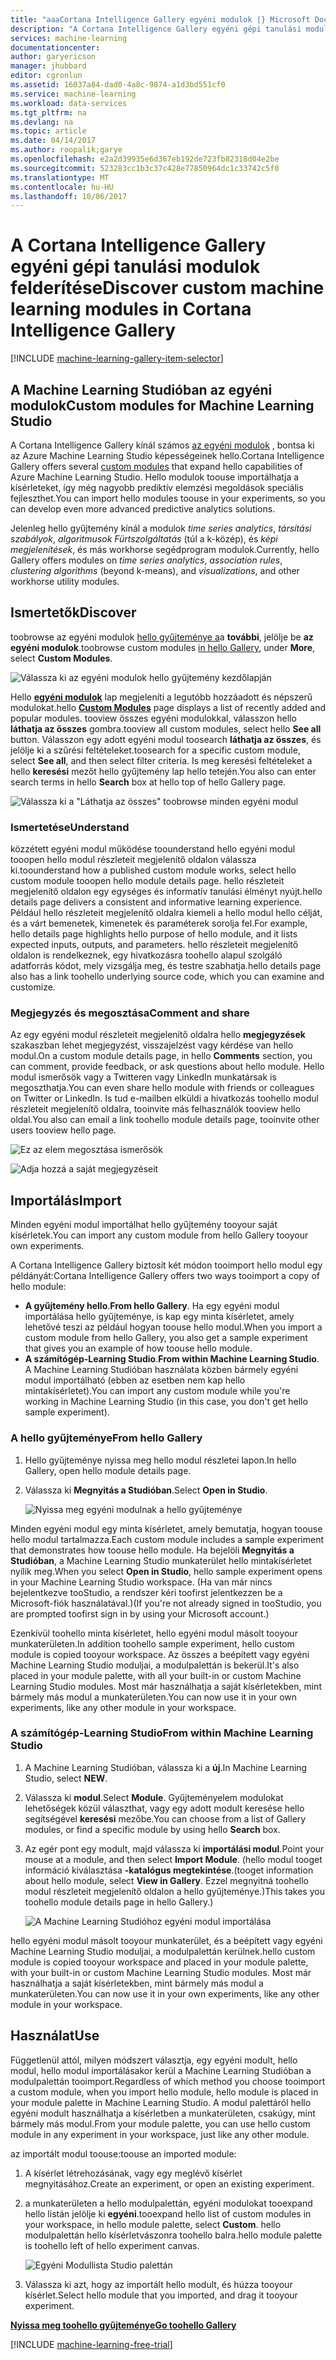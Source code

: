 ```yaml
---
title: "aaaCortana Intelligence Gallery egyéni modulok |} Microsoft Docs"
description: "A Cortana Intelligence Gallery egyéni gépi tanulási modulok felderítése."
services: machine-learning
documentationcenter: 
author: garyericson
manager: jhubbard
editor: cgronlun
ms.assetid: 16037a84-dad0-4a8c-9874-a1d3bd551cf0
ms.service: machine-learning
ms.workload: data-services
ms.tgt_pltfrm: na
ms.devlang: na
ms.topic: article
ms.date: 04/14/2017
ms.author: roopalik;garye
ms.openlocfilehash: e2a2d39935e6d367eb192de723fb82318d04e2be
ms.sourcegitcommit: 523283cc1b3c37c428e77850964dc1c33742c5f0
ms.translationtype: MT
ms.contentlocale: hu-HU
ms.lasthandoff: 10/06/2017
---
```

# <a name="discover-custom-machine-learning-modules-in-cortana-intelligence-gallery"></a><span data-ttu-id="7cfe7-103">A Cortana Intelligence Gallery egyéni gépi tanulási modulok felderítése</span><span class="sxs-lookup"><span data-stu-id="7cfe7-103">Discover custom machine learning modules in Cortana Intelligence Gallery</span></span>
[!INCLUDE [machine-learning-gallery-item-selector](../../includes/machine-learning-gallery-item-selector.md)]

## <a name="custom-modules-for-machine-learning-studio"></a><span data-ttu-id="7cfe7-104">A Machine Learning Studióban az egyéni modulok</span><span class="sxs-lookup"><span data-stu-id="7cfe7-104">Custom modules for Machine Learning Studio</span></span>
<span data-ttu-id="7cfe7-105">A Cortana Intelligence Gallery kínál számos [az egyéni modulok](https://gallery.cortanaintelligence.com/customModules) , bontsa ki az Azure Machine Learning Studio képességeinek hello.</span><span class="sxs-lookup"><span data-stu-id="7cfe7-105">Cortana Intelligence Gallery offers several [custom modules](https://gallery.cortanaintelligence.com/customModules) that expand hello capabilities of Azure Machine Learning Studio.</span></span> <span data-ttu-id="7cfe7-106">Hello modulok toouse importálhatja a kísérleteket, így még nagyobb prediktív elemzési megoldások speciális fejleszthet.</span><span class="sxs-lookup"><span data-stu-id="7cfe7-106">You can import hello modules toouse in your experiments, so you can develop even more advanced predictive analytics solutions.</span></span>

<span data-ttu-id="7cfe7-107">Jelenleg hello gyűjtemény kínál a modulok *time series analytics*, *társítási szabályok*, *algoritmusok Fürtszolgáltatás* (túl a k-közép), és  *képi megjelenítések*, és más workhorse segédprogram modulok.</span><span class="sxs-lookup"><span data-stu-id="7cfe7-107">Currently, hello Gallery offers modules on *time series analytics*, *association rules*, *clustering algorithms* (beyond k-means), and *visualizations*, and other workhorse utility modules.</span></span>


## <a name="discover"></a><span data-ttu-id="7cfe7-108">Ismertetők</span><span class="sxs-lookup"><span data-stu-id="7cfe7-108">Discover</span></span>
<span data-ttu-id="7cfe7-109">toobrowse az egyéni modulok [hello gyűjteménye a](http://gallery.cortanaintelligence.com)a **további**, jelölje be **az egyéni modulok**.</span><span class="sxs-lookup"><span data-stu-id="7cfe7-109">toobrowse custom modules [in hello Gallery](http://gallery.cortanaintelligence.com), under **More**, select **Custom Modules**.</span></span>

![Válassza ki az egyéni modulok hello gyűjtemény kezdőlapján](media/machine-learning-gallery-custom-modules/select-custom-modules-in-gallery.png)

<span data-ttu-id="7cfe7-111">Hello  **[egyéni modulok](https://gallery.cortanaintelligence.com/customModules)**  lap megjeleníti a legutóbb hozzáadott és népszerű modulokat.</span><span class="sxs-lookup"><span data-stu-id="7cfe7-111">hello **[Custom Modules](https://gallery.cortanaintelligence.com/customModules)** page displays a list of recently added and popular modules.</span></span> <span data-ttu-id="7cfe7-112">tooview összes egyéni modulokkal, válasszon hello **láthatja az összes** gombra.</span><span class="sxs-lookup"><span data-stu-id="7cfe7-112">tooview all custom modules, select hello **See all** button.</span></span> <span data-ttu-id="7cfe7-113">Válasszon egy adott egyéni modul toosearch **láthatja az összes**, és jelölje ki a szűrési feltételeket.</span><span class="sxs-lookup"><span data-stu-id="7cfe7-113">toosearch for a specific custom module, select **See all**, and then select filter criteria.</span></span> <span data-ttu-id="7cfe7-114">Is meg keresési feltételeket a hello **keresési** mezőt hello gyűjtemény lap hello tetején.</span><span class="sxs-lookup"><span data-stu-id="7cfe7-114">You also can enter search terms in hello **Search** box at hello top of hello Gallery page.</span></span>

![Válassza ki a "Láthatja az összes" toobrowse minden egyéni modul](media/machine-learning-gallery-custom-modules/click-see-all-for-all-custom-modules.png)

### <a name="understand"></a><span data-ttu-id="7cfe7-116">Ismertetése</span><span class="sxs-lookup"><span data-stu-id="7cfe7-116">Understand</span></span>

<span data-ttu-id="7cfe7-117">közzétett egyéni modul működése toounderstand hello egyéni modul tooopen hello modul részleteit megjelenítő oldalon válassza ki.</span><span class="sxs-lookup"><span data-stu-id="7cfe7-117">toounderstand how a published custom module works, select hello custom module tooopen hello module details page.</span></span> <span data-ttu-id="7cfe7-118">hello részleteit megjelenítő oldalon egy egységes és informatív tanulási élményt nyújt.</span><span class="sxs-lookup"><span data-stu-id="7cfe7-118">hello details page delivers a consistent and informative learning experience.</span></span> <span data-ttu-id="7cfe7-119">Például hello részleteit megjelenítő oldalra kiemeli a hello modul hello célját, és a várt bemenetek, kimenetek és paraméterek sorolja fel.</span><span class="sxs-lookup"><span data-stu-id="7cfe7-119">For example, hello details page highlights hello purpose of hello module, and it lists expected inputs, outputs, and parameters.</span></span> <span data-ttu-id="7cfe7-120">hello részleteit megjelenítő oldalon is rendelkeznek, egy hivatkozásra toohello alapul szolgáló adatforrás kódot, mely vizsgálja meg, és testre szabhatja.</span><span class="sxs-lookup"><span data-stu-id="7cfe7-120">hello details page also has a link toohello underlying source code, which you can examine and customize.</span></span>

### <a name="comment-and-share"></a><span data-ttu-id="7cfe7-121">Megjegyzés és megosztása</span><span class="sxs-lookup"><span data-stu-id="7cfe7-121">Comment and share</span></span>
<span data-ttu-id="7cfe7-122">Az egy egyéni modul részleteit megjelenítő oldalra hello **megjegyzések** szakaszban lehet megjegyzést, visszajelzést vagy kérdése van hello modul.</span><span class="sxs-lookup"><span data-stu-id="7cfe7-122">On a custom module details page, in hello **Comments** section, you can comment, provide feedback, or ask questions about hello module.</span></span> <span data-ttu-id="7cfe7-123">Hello modul ismerősök vagy a Twitteren vagy LinkedIn munkatársak is megoszthatja.</span><span class="sxs-lookup"><span data-stu-id="7cfe7-123">You can even share hello module with friends or colleagues on Twitter or LinkedIn.</span></span> <span data-ttu-id="7cfe7-124">Is tud e-mailben elküldi a hivatkozás toohello modul részleteit megjelenítő oldalra, tooinvite más felhasználók tooview hello oldal.</span><span class="sxs-lookup"><span data-stu-id="7cfe7-124">You also can email a link toohello module details page, tooinvite other users tooview hello page.</span></span>

![Ez az elem megosztása ismerősök](media/machine-learning-gallery-how-to-use-contribute-publish/share-links.png)

![Adja hozzá a saját megjegyzéseit](media/machine-learning-gallery-how-to-use-contribute-publish/comments.png)

## <a name="import"></a><span data-ttu-id="7cfe7-127">Importálás</span><span class="sxs-lookup"><span data-stu-id="7cfe7-127">Import</span></span>
<span data-ttu-id="7cfe7-128">Minden egyéni modul importálhat hello gyűjtemény tooyour saját kísérletek.</span><span class="sxs-lookup"><span data-stu-id="7cfe7-128">You can import any custom module from hello Gallery tooyour own experiments.</span></span>

<span data-ttu-id="7cfe7-129">A Cortana Intelligence Gallery biztosít két módon tooimport hello modul egy példányát:</span><span class="sxs-lookup"><span data-stu-id="7cfe7-129">Cortana Intelligence Gallery offers two ways tooimport a copy of hello module:</span></span>

* <span data-ttu-id="7cfe7-130">**A gyűjtemény hello**.</span><span class="sxs-lookup"><span data-stu-id="7cfe7-130">**From hello Gallery**.</span></span> <span data-ttu-id="7cfe7-131">Ha egy egyéni modul importálása hello gyűjteménye, is kap egy minta kísérletet, amely lehetővé teszi az például hogyan toouse hello modul.</span><span class="sxs-lookup"><span data-stu-id="7cfe7-131">When you import a custom module from hello Gallery, you also get a sample experiment that gives you an example of how toouse hello module.</span></span>
* <span data-ttu-id="7cfe7-132">**A számítógép-Learning Studio**.</span><span class="sxs-lookup"><span data-stu-id="7cfe7-132">**From within Machine Learning Studio**.</span></span> <span data-ttu-id="7cfe7-133">A Machine Learning Studióban használata közben bármely egyéni modul importálható (ebben az esetben nem kap hello mintakísérletet).</span><span class="sxs-lookup"><span data-stu-id="7cfe7-133">You can import any custom module while you're working in Machine Learning Studio (in this case, you don't get hello sample experiment).</span></span>

### <a name="from-hello-gallery"></a><span data-ttu-id="7cfe7-134">A hello gyűjteménye</span><span class="sxs-lookup"><span data-stu-id="7cfe7-134">From hello Gallery</span></span>

1. <span data-ttu-id="7cfe7-135">Hello gyűjteménye nyissa meg hello modul részletei lapon.</span><span class="sxs-lookup"><span data-stu-id="7cfe7-135">In hello Gallery, open hello module details page.</span></span> 
2. <span data-ttu-id="7cfe7-136">Válassza ki **Megnyitás a Studióban**.</span><span class="sxs-lookup"><span data-stu-id="7cfe7-136">Select **Open in Studio**.</span></span>
   
    ![Nyissa meg egyéni modulnak a hello gyűjteménye](media/machine-learning-gallery-custom-modules/open-custom-module-from-gallery.png)
   
<span data-ttu-id="7cfe7-138">Minden egyéni modul egy minta kísérletet, amely bemutatja, hogyan toouse hello modul tartalmazza.</span><span class="sxs-lookup"><span data-stu-id="7cfe7-138">Each custom module includes a sample experiment that demonstrates how toouse hello module.</span></span> <span data-ttu-id="7cfe7-139">Ha bejelöli **Megnyitás a Studióban**, a Machine Learning Studio munkaterület hello mintakísérletet nyílik meg.</span><span class="sxs-lookup"><span data-stu-id="7cfe7-139">When you select **Open in Studio**, hello sample experiment opens in your Machine Learning Studio workspace.</span></span> <span data-ttu-id="7cfe7-140">(Ha van már nincs bejelentkezve tooStudio, a rendszer kéri toofirst jelentkezzen be a Microsoft-fiók használatával.)</span><span class="sxs-lookup"><span data-stu-id="7cfe7-140">(If you're not already signed in tooStudio, you are prompted toofirst sign in by using your Microsoft account.)</span></span>

<span data-ttu-id="7cfe7-141">Ezenkívül toohello minta kísérletet, hello egyéni modul másolt tooyour munkaterületen.</span><span class="sxs-lookup"><span data-stu-id="7cfe7-141">In addition toohello sample experiment, hello custom module is copied tooyour workspace.</span></span> <span data-ttu-id="7cfe7-142">Az összes a beépített vagy egyéni Machine Learning Studio moduljai, a modulpalettán is bekerül.</span><span class="sxs-lookup"><span data-stu-id="7cfe7-142">It's also placed in your module palette, with all your built-in or custom Machine Learning Studio modules.</span></span> <span data-ttu-id="7cfe7-143">Most már használhatja a saját kísérletekben, mint bármely más modul a munkaterületen.</span><span class="sxs-lookup"><span data-stu-id="7cfe7-143">You can now use it in your own experiments, like any other module in your workspace.</span></span>

### <a name="from-within-machine-learning-studio"></a><span data-ttu-id="7cfe7-144">A számítógép-Learning Studio</span><span class="sxs-lookup"><span data-stu-id="7cfe7-144">From within Machine Learning Studio</span></span>

1. <span data-ttu-id="7cfe7-145">A Machine Learning Studióban, válassza ki a **új**.</span><span class="sxs-lookup"><span data-stu-id="7cfe7-145">In Machine Learning Studio, select **NEW**.</span></span>
2. <span data-ttu-id="7cfe7-146">Válassza ki **modul**.</span><span class="sxs-lookup"><span data-stu-id="7cfe7-146">Select **Module**.</span></span> <span data-ttu-id="7cfe7-147">Gyűjteményelem modulokat lehetőségek közül választhat, vagy egy adott modult keresése hello segítségével **keresési** mezőbe.</span><span class="sxs-lookup"><span data-stu-id="7cfe7-147">You can choose from a list of Gallery modules, or find a specific module by using hello **Search** box.</span></span>
3. <span data-ttu-id="7cfe7-148">Az egér pont egy modult, majd válassza ki **importálási modul**.</span><span class="sxs-lookup"><span data-stu-id="7cfe7-148">Point your mouse at a module, and then select **Import Module**.</span></span> <span data-ttu-id="7cfe7-149">(hello modul tooget információ kiválasztása **-katalógus megtekintése**.</span><span class="sxs-lookup"><span data-stu-id="7cfe7-149">(tooget information about hello module, select **View in Gallery**.</span></span> <span data-ttu-id="7cfe7-150">Ezzel megnyitná toohello modul részleteit megjelenítő oldalon a hello gyűjteménye.)</span><span class="sxs-lookup"><span data-stu-id="7cfe7-150">This takes you toohello module details page in hello Gallery.)</span></span>
   
    ![A Machine Learning Studióhoz egyéni modul importálása](media/machine-learning-gallery-custom-modules/add-custom-module-in-studio.png)

<span data-ttu-id="7cfe7-152">hello egyéni modul másolt tooyour munkaterület, és a beépített vagy egyéni Machine Learning Studio moduljai, a modulpalettán kerülnek.</span><span class="sxs-lookup"><span data-stu-id="7cfe7-152">hello custom module is copied tooyour workspace and placed in your module palette, with your built-in or custom Machine Learning Studio modules.</span></span> <span data-ttu-id="7cfe7-153">Most már használhatja a saját kísérletekben, mint bármely más modul a munkaterületen.</span><span class="sxs-lookup"><span data-stu-id="7cfe7-153">You can now use it in your own experiments, like any other module in your workspace.</span></span>

## <a name="use"></a><span data-ttu-id="7cfe7-154">Használat</span><span class="sxs-lookup"><span data-stu-id="7cfe7-154">Use</span></span>

<span data-ttu-id="7cfe7-155">Függetlenül attól, milyen módszert választja, egy egyéni modult, hello modul, hello modul importálásakor kerül a Machine Learning Studióban a modulpalettán tooimport.</span><span class="sxs-lookup"><span data-stu-id="7cfe7-155">Regardless of which method you choose tooimport a custom module, when you import hello module, hello module is placed in your module palette in Machine Learning Studio.</span></span> <span data-ttu-id="7cfe7-156">A modul palettáról hello egyéni modult használhatja a kísérletben a munkaterületen, csakúgy, mint bármely más modul.</span><span class="sxs-lookup"><span data-stu-id="7cfe7-156">From your module palette, you can use hello custom module in any experiment in your workspace, just like any other module.</span></span>

<span data-ttu-id="7cfe7-157">az importált modul toouse:</span><span class="sxs-lookup"><span data-stu-id="7cfe7-157">toouse an imported module:</span></span>

1. <span data-ttu-id="7cfe7-158">A kísérlet létrehozásának, vagy egy meglévő kísérlet megnyitásához.</span><span class="sxs-lookup"><span data-stu-id="7cfe7-158">Create an experiment, or open an existing experiment.</span></span>
2. <span data-ttu-id="7cfe7-159">a munkaterületen a hello modulpalettán, egyéni modulokat tooexpand hello listán jelölje ki **egyéni**.</span><span class="sxs-lookup"><span data-stu-id="7cfe7-159">tooexpand hello list of custom modules in your workspace, in hello module palette, select **Custom**.</span></span> <span data-ttu-id="7cfe7-160">hello modulpalettán hello kísérletvászonra toohello balra.</span><span class="sxs-lookup"><span data-stu-id="7cfe7-160">hello module palette is toohello left of hello experiment canvas.</span></span>
   
    ![Egyéni Modullista Studio palettán](media/machine-learning-gallery-custom-modules/custom-module-in-studio-palette.png)
3. <span data-ttu-id="7cfe7-162">Válassza ki azt, hogy az importált hello modult, és húzza tooyour kísérlet.</span><span class="sxs-lookup"><span data-stu-id="7cfe7-162">Select hello module that you imported, and drag it tooyour experiment.</span></span>


<span data-ttu-id="7cfe7-163">**[Nyissa meg toohello gyűjteménye](http://gallery.cortanaintelligence.com)**</span><span class="sxs-lookup"><span data-stu-id="7cfe7-163">**[Go toohello Gallery](http://gallery.cortanaintelligence.com)**</span></span>

[!INCLUDE [machine-learning-free-trial](../../includes/machine-learning-free-trial.md)]

